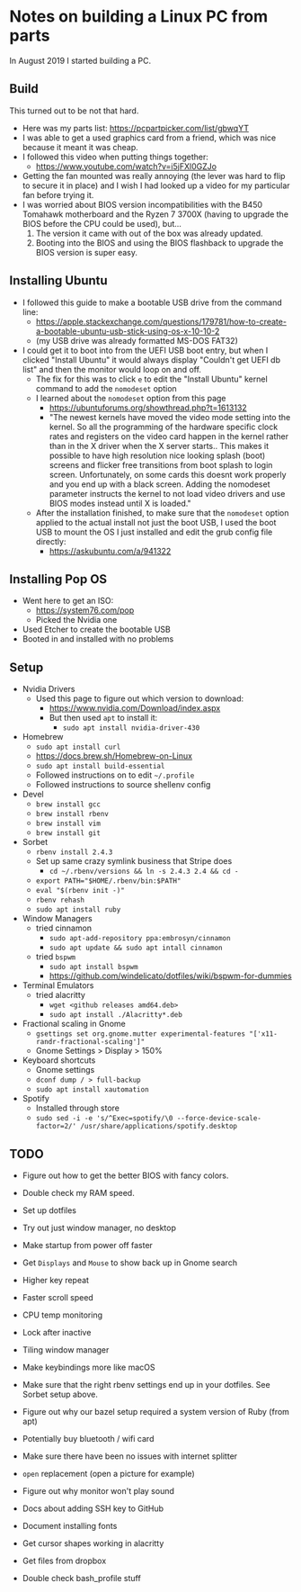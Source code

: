 # Notes on building a Linux PC from parts

In August 2019 I started building a PC.

## Build

This turned out to be not that hard.

- Here was my parts list: <https://pcpartpicker.com/list/gbwqYT>
- I was able to get a used graphics card from a friend, which was nice because
  it meant it was cheap.
- I followed this video when putting things together:
  - <https://www.youtube.com/watch?v=i5jFXl0GZJo>
- Getting the fan mounted was really annoying (the lever was hard to flip to
  secure it in place) and I wish I had looked up a video for my particular fan
  before trying it.
- I was worried about BIOS version incompatibilities with the B450 Tomahawk
  motherboard and the Ryzen 7 3700X (having to upgrade the BIOS before the CPU
  could be used), but...
  1. The version it came with out of the box was already updated.
  2. Booting into the BIOS and using the BIOS flashback to upgrade the BIOS
     version is super easy.

## Installing Ubuntu

- I followed this guide to make a bootable USB drive from the command line:
  - <https://apple.stackexchange.com/questions/179781/how-to-create-a-bootable-ubuntu-usb-stick-using-os-x-10-10-2>
  - (my USB drive was already formatted MS-DOS FAT32)
- I could get it to boot into from the UEFI USB boot entry, but when I clicked
  "Install Ubuntu" it would always display "Couldn't get UEFI db list" and then
  the monitor would loop on and off.
  - The fix for this was to click `e` to edit the "Install Ubuntu" kernel
    command to add the `nomodeset` option
  - I learned about the `nomodeset` option from this page
    - <https://ubuntuforums.org/showthread.php?t=1613132>
    - "The newest kernels have moved the video mode setting into the kernel. So
      all the programming of the hardware specific clock rates and registers on
      the video card happen in the kernel rather than in the X driver when the X
      server starts.. This makes it possible to have high resolution nice
      looking splash (boot) screens and flicker free transitions from boot
      splash to login screen. Unfortunately, on some cards this doesnt work
      properly and you end up with a black screen. Adding the nomodeset
      parameter instructs the kernel to not load video drivers and use BIOS
      modes instead until X is loaded."
  - After the installation finished, to make sure that the `nomodeset` option
    applied to the actual install not just the boot USB, I used the boot USB to
    mount the OS I just installed and edit the grub config file directly:
      - <https://askubuntu.com/a/941322>


## Installing Pop OS

- Went here to get an ISO:
  - <https://system76.com/pop>
  - Picked the Nvidia one
- Used Etcher to create the bootable USB
- Booted in and installed with no problems

## Setup

- Nvidia Drivers
  - Used this page to figure out which version to download:
    - <https://www.nvidia.com/Download/index.aspx>
    - But then used `apt` to install it:
      - `sudo apt install nvidia-driver-430`
- Homebrew
  - `sudo apt install curl`
  - <https://docs.brew.sh/Homebrew-on-Linux>
  - `sudo apt install build-essential`
  - Followed instructions on to edit `~/.profile`
  - Followed instructions to source shellenv config
- Devel
  - `brew install gcc`
  - `brew install rbenv`
  - `brew install vim`
  - `brew install git`
- Sorbet
  - `rbenv install 2.4.3`
  - Set up same crazy symlink business that Stripe does
    - `cd ~/.rbenv/versions && ln -s 2.4.3 2.4 && cd -`
  - `export PATH="$HOME/.rbenv/bin:$PATH"`
  - `eval "$(rbenv init -)"`
  - `rbenv rehash`
  - `sudo apt install ruby`
- Window Managers
  - tried cinnamon
    - `sudo apt-add-repository ppa:embrosyn/cinnamon`
    - `sudo apt update && sudo apt intall cinnamon`
  - tried `bspwm`
    - `sudo apt install bspwm`
    - <https://github.com/windelicato/dotfiles/wiki/bspwm-for-dummies>
- Terminal Emulators
  - tried alacritty
    - `wget <github releases amd64.deb>`
    - `sudo apt install ./Alacritty*.deb`
- Fractional scaling in Gnome
  - `gsettings set org.gnome.mutter experimental-features "['x11-randr-fractional-scaling']"`
  - Gnome Settings > Display > 150%
- Keyboard shortcuts
  - Gnome settings
  - `dconf dump / > full-backup`
  - `sudo apt install xautomation`
- Spotify
  - Installed through store
  - `sudo sed -i -e 's/^Exec=spotify/\0 --force-device-scale-factor=2/' /usr/share/applications/spotify.desktop`


## TODO

- Figure out how to get the better BIOS with fancy colors.
- Double check my RAM speed.
- Set up dotfiles
- Try out just window manager, no desktop
- Make startup from power off faster
- Get `Displays` and `Mouse` to show back up in Gnome search
- Higher key repeat
- Faster scroll speed
- CPU temp monitoring
- Lock after inactive
- Tiling window manager

- Make keybindings more like macOS
- Make sure that the right rbenv settings end up in your dotfiles. See Sorbet
  setup above.
- Figure out why our bazel setup required a system version of Ruby (from apt)
- Potentially buy bluetooth / wifi card
- Make sure there have been no issues with internet splitter
- `open` replacement (open a picture for example)
- Figure out why monitor won't play sound
- Docs about adding SSH key to GitHub
- Document installing fonts
- Get cursor shapes working in alacritty
- Get files from dropbox
- Double check bash_profile stuff

